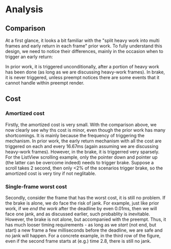 # Analysis

## Comparison

At a first glance, it looks a bit familiar with the "split heavy work into multi frames and early return in each frame" prior work. To fully understand this design, we need to notice their differences, mainly in the occasion when to trigger an early return:

In prior work, it is triggered unconditionally, after a portion of heavy work has been done (as long as we are discussing heavy-work frames). In brake, it is never triggered, unless preempt notices there are some events that it cannot handle within preempt render.

## Cost

### Amortized cost

Firstly, the amortized cost is very small. With the comparison above, we now clearly see why ths cost is minor, even though the prior work has many shortcomings. It is mainly because the frequency of triggering the mechanism. In prior work, the early return mechanism with all the cost are triggered on each and every 16.67ms (again assuming we are discussing heavy-work frames). However, in the brake, it is triggerred very sparsely. For the ListView scrolling example, only the pointer down and pointer up (the latter can be overcome indeed) needs to trigger brake. Suppose a scroll takes 2 second, then only <2% of the  scenarios trigger brake, so the amortized cost is very tiny if not neglitable.

### Single-frame worst cost

Secondly, consider the frame that has the worst cost, it is still no problem. If the brake is alone, we do face the risk of jank. For example, just like prior work, if we *end the work* after the deadline by even 0.01ms, then we will face one jank, and as discussed earlier, such probablity is inevitable. However, the brake is not alone, but accompanied with the preempt. Thus, it has much looser timing requirements - as long as we *start* (not end, but start) a new frame a few milliseconds before the deadline, we are safe and no jank will happen. For a concrete example, in the third row of the figure, even if the second frame starts at (e.g.) time 2.8, there is still no jank.